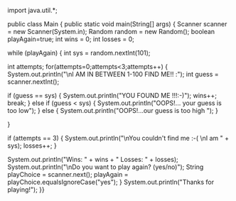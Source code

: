 import java.util.*;

public class Main {
public static void main(String[] args) {
Scanner scanner = new Scanner(System.in);
Random random = new Random();
boolean playAgain=true;
int wins = 0;
int losses = 0;

while (playAgain) {
int sys = random.nextInt(101);

int attempts;
for(attempts=0;attempts<3;attempts++) {
System.out.println("\nI AM IN BETWEEN 1-100 FIND ME!! :");
int guess = scanner.nextInt();

if (guess == sys) {
System.out.println("YOU FOUND ME !!!:-)");
wins++;
break;
} else if (guess < sys) {
System.out.println("OOPS!... your guess is too low");
} else {
System.out.println("OOPS!...our guess is too high ");
}


}

if (attempts == 3) {
System.out.println("\nYou couldn't find me :-( \nI am " + sys);
losses++;
}

System.out.println("Wins: " + wins + " Losses: " + losses);
System.out.println("\nDo you want to play again? (yes/no)");
String playChoice = scanner.next();
playAgain = playChoice.equalsIgnoreCase("yes");
}
System.out.println("Thanks for playing!");
}}
